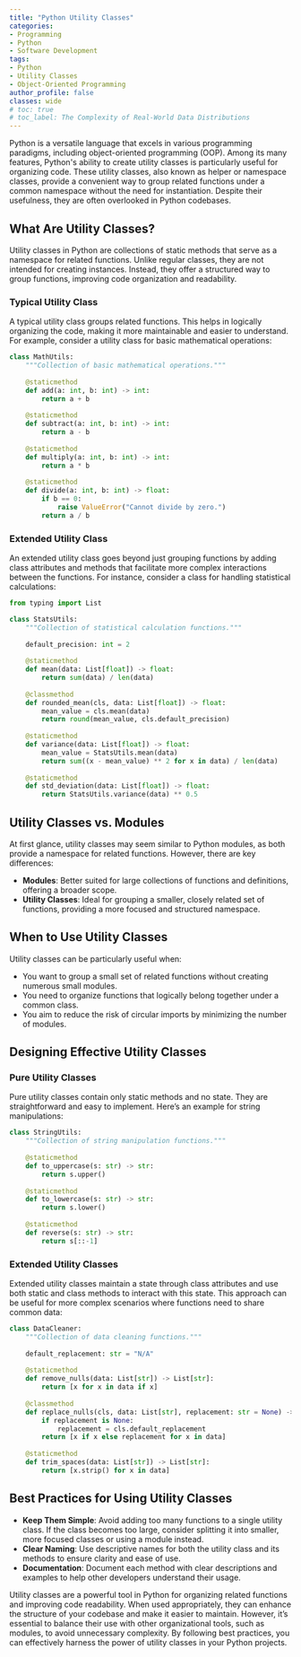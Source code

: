 ```yaml
---
title: "Python Utility Classes"
categories:
- Programming
- Python
- Software Development
tags:
- Python
- Utility Classes
- Object-Oriented Programming
author_profile: false
classes: wide
# toc: true
# toc_label: The Complexity of Real-World Data Distributions
---
```


Python is a versatile language that excels in various programming paradigms, including object-oriented programming (OOP). Among its many features, Python's ability to create utility classes is particularly useful for organizing code. These utility classes, also known as helper or namespace classes, provide a convenient way to group related functions under a common namespace without the need for instantiation. Despite their usefulness, they are often overlooked in Python codebases.

## What Are Utility Classes?

Utility classes in Python are collections of static methods that serve as a namespace for related functions. Unlike regular classes, they are not intended for creating instances. Instead, they offer a structured way to group functions, improving code organization and readability.

### Typical Utility Class

A typical utility class groups related functions. This helps in logically organizing the code, making it more maintainable and easier to understand. For example, consider a utility class for basic mathematical operations:

```python
class MathUtils:
    """Collection of basic mathematical operations."""
    
    @staticmethod
    def add(a: int, b: int) -> int:
        return a + b
    
    @staticmethod
    def subtract(a: int, b: int) -> int:
        return a - b
    
    @staticmethod
    def multiply(a: int, b: int) -> int:
        return a * b
    
    @staticmethod
    def divide(a: int, b: int) -> float:
        if b == 0:
            raise ValueError("Cannot divide by zero.")
        return a / b
```

### Extended Utility Class

An extended utility class goes beyond just grouping functions by adding class attributes and methods that facilitate more complex interactions between the functions. For instance, consider a class for handling statistical calculations:

```python
from typing import List

class StatsUtils:
    """Collection of statistical calculation functions."""
    
    default_precision: int = 2
    
    @staticmethod
    def mean(data: List[float]) -> float:
        return sum(data) / len(data)
    
    @classmethod
    def rounded_mean(cls, data: List[float]) -> float:
        mean_value = cls.mean(data)
        return round(mean_value, cls.default_precision)
    
    @staticmethod
    def variance(data: List[float]) -> float:
        mean_value = StatsUtils.mean(data)
        return sum((x - mean_value) ** 2 for x in data) / len(data)
    
    @staticmethod
    def std_deviation(data: List[float]) -> float:
        return StatsUtils.variance(data) ** 0.5
```

## Utility Classes vs. Modules

At first glance, utility classes may seem similar to Python modules, as both provide a namespace for related functions. However, there are key differences:

- **Modules**: Better suited for large collections of functions and definitions, offering a broader scope.
- **Utility Classes**: Ideal for grouping a smaller, closely related set of functions, providing a more focused and structured namespace.

## When to Use Utility Classes

Utility classes can be particularly useful when:

- You want to group a small set of related functions without creating numerous small modules.
- You need to organize functions that logically belong together under a common class.
- You aim to reduce the risk of circular imports by minimizing the number of modules.

## Designing Effective Utility Classes

### Pure Utility Classes

Pure utility classes contain only static methods and no state. They are straightforward and easy to implement. Here’s an example for string manipulations:

```python
class StringUtils:
    """Collection of string manipulation functions."""
    
    @staticmethod
    def to_uppercase(s: str) -> str:
        return s.upper()
    
    @staticmethod
    def to_lowercase(s: str) -> str:
        return s.lower()
    
    @staticmethod
    def reverse(s: str) -> str:
        return s[::-1]
```

### Extended Utility Classes

Extended utility classes maintain a state through class attributes and use both static and class methods to interact with this state. This approach can be useful for more complex scenarios where functions need to share common data:

```python
class DataCleaner:
    """Collection of data cleaning functions."""
    
    default_replacement: str = "N/A"
    
    @staticmethod
    def remove_nulls(data: List[str]) -> List[str]:
        return [x for x in data if x]
    
    @classmethod
    def replace_nulls(cls, data: List[str], replacement: str = None) -> List[str]:
        if replacement is None:
            replacement = cls.default_replacement
        return [x if x else replacement for x in data]
    
    @staticmethod
    def trim_spaces(data: List[str]) -> List[str]:
        return [x.strip() for x in data]
```

## Best Practices for Using Utility Classes

- **Keep Them Simple**: Avoid adding too many functions to a single utility class. If the class becomes too large, consider splitting it into smaller, more focused classes or using a module instead.
- **Clear Naming**: Use descriptive names for both the utility class and its methods to ensure clarity and ease of use.
- **Documentation**: Document each method with clear descriptions and examples to help other developers understand their usage.

Utility classes are a powerful tool in Python for organizing related functions and improving code readability. When used appropriately, they can enhance the structure of your codebase and make it easier to maintain. However, it’s essential to balance their use with other organizational tools, such as modules, to avoid unnecessary complexity. By following best practices, you can effectively harness the power of utility classes in your Python projects.
